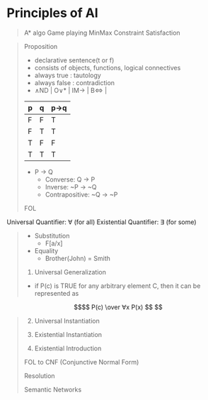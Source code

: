 # Principles of AI

> A* algo
> Game playing MinMax
> Constraint Satisfaction

> Proposition
> - declarative sentence(t or f)
> - consists of objects, functions, logical connectives
> - always true : tautology
> - always false : contradiction
> - ∧ND | O∨* | IM→ | B⇔ |
>
> | p | q | p→q |
> |---|---|-----|
> | F | F |  T  |
> | F | T |  T  |
> | T | F |  F  |
> | T | T |  T  |
> 
> - P → Q
>     - Converse: Q → P
>     - Inverse: ~P → ~Q
>     - Contrapositive: ~Q → ~P
>     
> FOL
>
Universal Quantifier: ∀ (for all)
Existential Quantifier: ∃ (for some)
>
> - Substitution
>     - F[a/x]
> - Equality
>     - Brother(John) = Smith
>
> 1. Universal Generalization
>   - if P(c) is TRUE for any arbitrary element C, then it can be represented as
```math
$$ P(c) \over ∀x P(x) $$ 
```
> 2. Universal Instantiation
>
> 3. Existential Instantiation
>
> 4. Existential Introduction 
>
> FOL to CNF (Conjunctive Normal Form)
> 
> Resolution
> 
> Semantic Networks
